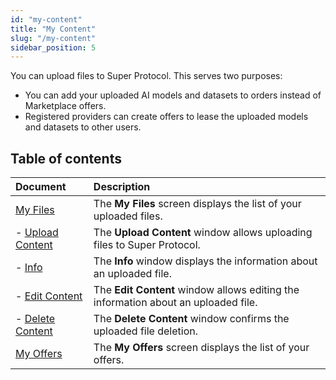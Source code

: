 ```yaml
---
id: "my-content"
title: "My Content"
slug: "/my-content"
sidebar_position: 5
---
```


You can upload files to Super Protocol. This serves two purposes:

- You can add your uploaded AI models and datasets to orders instead of Marketplace offers.
- Registered providers can create offers to lease the uploaded models and datasets to other users.

## Table of contents

| **Document** | **Description** |
| :- | :- |
| [My Files](/ai-marketplace/my-content/my-files) | The **My Files** screen displays the list of your uploaded files. |
| - [Upload Content](/ai-marketplace/my-content/my-files/upload-content) | The **Upload Content** window allows uploading files to Super Protocol. |
| - [Info](/ai-marketplace/my-content/my-files/info) | The **Info** window displays the information about an uploaded file. |
| - [Edit Content](/ai-marketplace/my-content/my-files/upload-content) | The **Edit Content** window allows editing the information about an uploaded file. |
| - [Delete Content](/ai-marketplace/my-content/my-files/delete-content) | The **Delete Content** window confirms the uploaded file deletion. |
| [My Offers](/ai-marketplace/my-content/my-offers) | The **My Offers** screen displays the list of your offers. |